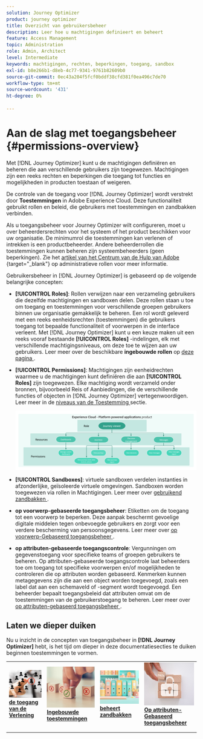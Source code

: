 ```yaml
---
solution: Journey Optimizer
product: journey optimizer
title: Overzicht van gebruikersbeheer
description: Leer hoe u machtigingen definieert en beheert
feature: Access Management
topic: Administration
role: Admin, Architect
level: Intermediate
keywords: machtigingen, rechten, beperkingen, toegang, sandbox
exl-id: b8e266b1-d8eb-4c77-9341-9761b82609b0
source-git-commit: 0ec43a204f5fcf0bddf38cfd381f0ea496c7de70
workflow-type: tm+mt
source-wordcount: '431'
ht-degree: 0%

---
```


# Aan de slag met toegangsbeheer {#permissions-overview}

Met [!DNL Journey Optimizer] kunt u de machtigingen definiëren en beheren die aan verschillende gebruikers zijn toegewezen. Machtigingen zijn een reeks rechten en beperkingen die toegang tot functies en mogelijkheden in producten toestaan of weigeren.

De controle van de toegang voor [!DNL Journey Optimizer] wordt verstrekt door **Toestemmingen** in Adobe Experience Cloud. Deze functionaliteit gebruikt rollen en beleid, die gebruikers met toestemmingen en zandbakken verbinden.

Als u toegangsbeheer voor Journey Optimizer wilt configureren, moet u over beheerdersrechten voor het systeem of het product beschikken voor uw organisatie. De minimumrol die toestemmingen kan verlenen of intrekken is een productbeheerder. Andere beheerderrollen die toestemmingen kunnen beheren zijn systeembeheerders (geen beperkingen). Zie het [ artikel van het Centrum van de Hulp van Adobe ](https://helpx.adobe.com/enterprise/using/admin-roles.html){target="_blank"} op administratieve rollen voor meer informatie.

<!-- A high-level workflow for gaining and assigning access permissions can be summarized as follows:

* After licensing [!DNL Journey Optimizer], an email is sent to the administrator specified during licensing.
* The administrator logs in to Adobe Admin Console and selects [!DNL Journey Optimizer] from the list of products on the overview page.
* To grant access to [!DNL Journey Optimizer], it is recommended that the administrator add users to the default product profile
* In Experience Platform Permissions, the administrator can create new roles or edit the permissions and users for any existing roles.
* When creating or editing a role, the administrator adds users to the role using the users tab, and grants permissions to these users (such as "Read Datasets" or "Manage Schemas") by editing the role's permissions. Similarly, the administrator can assign access to sandboxes using the same editing option.
* When users log in to the Journey Optimizer user interface, their access to capabilities is driven by the permissions that have been granted to them from the previous step. For example, if a user does not have the View Datasets permission, the Datasets tab in the side menu will not be visible to that user.-->


Gebruikersbeheer in [!DNL Journey Optimizer] is gebaseerd op de volgende belangrijke concepten:

* **[!UICONTROL Roles]**: Rollen verwijzen naar een verzameling gebruikers die dezelfde machtigingen en sandboxen delen. Deze rollen staan u toe om toegang en toestemmingen voor verschillende groepen gebruikers binnen uw organisatie gemakkelijk te beheren. Een rol wordt geleverd met een reeks eenheidsrechten (toestemmingen) die gebruikers toegang tot bepaalde functionaliteit of voorwerpen in de interface verleent.
Met [!DNL Journey Optimizer] kunt u een keuze maken uit een reeks vooraf bestaande **[!UICONTROL Roles]** -indelingen, elk met verschillende machtigingsniveaus, om deze toe te wijzen aan uw gebruikers. Leer meer over de beschikbare **ingebouwde rollen** op [ deze pagina ](ootb-product-profiles.md).

* **[!UICONTROL Permissions]**: Machtigingen zijn eenheidrechten waarmee u de machtigingen kunt definiëren die aan **[!UICONTROL Roles]** zijn toegewezen. Elke machtiging wordt verzameld onder bronnen, bijvoorbeeld Reis of Aanbiedingen, die de verschillende functies of objecten in [!DNL Journey Optimizer] vertegenwoordigen. Leer meer in de [ niveaus van de Toestemming ](high-low-permissions.md) sectie.

  ![](assets/do-not-localize/permissions_2.png)

* **[!UICONTROL Sandboxes]**: virtuele sandboxen verdelen instanties in afzonderlijke, geïsoleerde virtuele omgevingen. Sandboxen worden toegewezen via rollen in Machtigingen. Leer meer over [ gebruikend zandbakken ](sandboxes.md).

* **op voorwerp-gebaseerde toegangsbeheer**: Etiketten om de toegang tot een voorwerp te beperken. Deze aanpak beschermt gevoelige digitale middelen tegen onbevoegde gebruikers en zorgt voor een verdere bescherming van persoonsgegevens. Leer meer over [ op voorwerp-Gebaseerd toegangsbeheer ](object-based-access.md).

* **op attributen-gebaseerde toegangscontrole**: Vergunningen om gegevenstoegang voor specifieke teams of groepen gebruikers te beheren. Op attributen-gebaseerde toegangscontrole laat beheerders toe om toegang tot specifieke voorwerpen en/of mogelijkheden te controleren die op attributen worden gebaseerd. Kenmerken kunnen metagegevens zijn die aan een object worden toegevoegd, zoals een label dat aan een schemaveld of -segment wordt toegevoegd. Een beheerder bepaalt toegangsbeleid dat attributen omvat om de toestemmingen van de gebruikerstoegang te beheren. Leer meer over [ op attributen-gebaseerd toegangsbeheer ](attribute-based-access.md).


## Laten we dieper duiken

Nu u inzicht in de concepten van toegangsbeheer in **[!DNL Journey Optimizer]** hebt, is het tijd om dieper in deze documentatiesecties te duiken beginnen toestemmingen te vormen.


<table style="table-layout:fixed"><tr style="border: 0;">
<td>
<a href="permissions.md">
<img alt="Machtigingen" src="assets/do-not-localize/role.jpg">
</a>
<div>
<a href="permissions.md"><strong> de toegang van de Verlening </strong></a>
</div>
<p>
</td>
<td>
<a href="ootb-permissions.md">
<img alt="Ingebouwde machtigingen" src="assets/do-not-localize/select.jpg">
</a>
<div>
<a href="ootb-permissions.md"><strong> Ingebouwde toestemmingen </strong></a>
</div>
<p>
</td>
<td>
<a href="sandboxes.md">
<img alt="sandboxen beheren" src="assets/do-not-localize/sandboxes.jpg">
</a>
<div>
<a href="sandboxes.md"><strong> beheert zandbakken </strong></a>
</div>
<p></td>
<td>
<a href="attribute-based-access.md">
<img alt="Toegangsbeheer op basis van kenmerken" src="assets/do-not-localize/data-access.jpeg">
</a>
<div>
<a href="attribute-based-access.md"><strong> Op attributen-Gebaseerd toegangsbeheer </strong></a>
</div>
<p>
</td>
</tr></table>